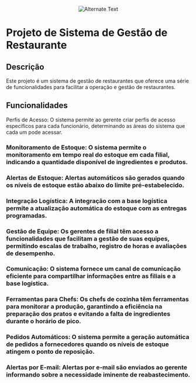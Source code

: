 <p align="center">
  <img src="image.png" alt="Alternate Text" />
</p>



# Projeto de Sistema de Gestão de Restaurante
## Descrição
Este projeto é um sistema de gestão de restaurantes que oferece uma série de funcionalidades para facilitar a operação e gestão de restaurantes.

## Funcionalidades
Perfis de Acesso: O sistema permite ao gerente criar perfis de acesso específicos para cada funcionário, determinando as áreas do sistema que cada um pode acessar.

### Monitoramento de Estoque: O sistema permite o monitoramento em tempo real do estoque em cada filial, indicando a quantidade disponível de ingredientes e produtos.

### Alertas de Estoque: Alertas automáticos são gerados quando os níveis de estoque estão abaixo do limite pré-estabelecido.

### Integração Logística: A integração com a base logística permite a atualização automática do estoque com as entregas programadas.

### Gestão de Equipe: Os gerentes de filial têm acesso a funcionalidades que facilitam a gestão de suas equipes, permitindo escalas de trabalho, registro de horas e avaliações de desempenho.

### Comunicação: O sistema fornece um canal de comunicação eficiente para compartilhar informações entre as filiais e a base logística.

### Ferramentas para Chefs: Os chefs de cozinha têm ferramentas para monitorar a produção, garantindo a eficiência na preparação dos pratos e evitando a falta de ingredientes durante o horário de pico.

### Pedidos Automáticos: O sistema permite a geração automática de pedidos a fornecedores quando os níveis de estoque atingem o ponto de reposição.

### Alertas por E-mail: Alertas por e-mail são enviados ao gerente informando sobre a necessidade iminente de reabastecimento.
